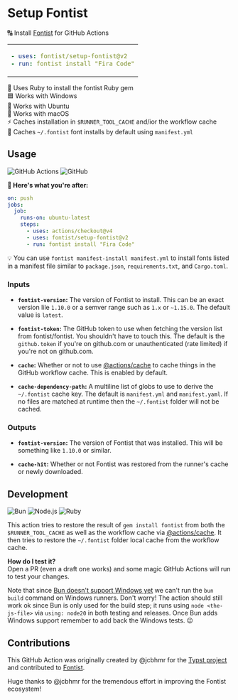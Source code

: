 # Setup Fontist

🔠 Install [Fontist](https://www.fontist.org/) for GitHub Actions

<table align=center><td>

```yml
- uses: fontist/setup-fontist@v2
- run: fontist install "Fira Code"
```

</table>

💎 Uses Ruby to install the fontist Ruby gem \
🟦 Works with Windows \
🐧 Works with Ubuntu \
🍎 Works with macOS \
⚡ Caches installation in `$RUNNER_TOOL_CACHE` and/ior the workflow cache \
📐 Caches `~/.fontist` font installs by default using `manifest.yml`

## Usage

![GitHub Actions](https://img.shields.io/static/v1?style=for-the-badge&message=GitHub+Actions&color=2088FF&logo=GitHub+Actions&logoColor=FFFFFF&label=)
![GitHub](https://img.shields.io/static/v1?style=for-the-badge&message=GitHub&color=181717&logo=GitHub&logoColor=FFFFFF&label=)

**🚀 Here's what you're after:**

```yml
on: push
jobs:
  job:
    runs-on: ubuntu-latest
    steps:
      - uses: actions/checkout@v4
      - uses: fontist/setup-fontist@v2
      - run: fontist install "Fira Code"
```

💡 You can use `fontist manifest-install manifest.yml` to install fonts listed in a manifest file similar to `package.json`, `requirements.txt`, and `Cargo.toml`.

### Inputs

- **`fontist-version`:** The version of Fontist to install. This can be an exact version lile `1.10.0` or a semver range such as `1.x` or `~1.15.0`. The default value is `latest`.

- **`fontist-token`:** The GitHub token to use when fetching the version list from fontist/fontist. You shouldn't have to touch this. The default is the `github.token` if you're on github.com or unauthenticated (rate limited) if you're not on github.com.

- **`cache`:** Whether or not to use [@actions/cache](https://www.npmjs.com/package/@actions/cache) to cache things in the GitHub workflow cache. This is enabled by default.

- **`cache-dependency-path`:** A multiline list of globs to use to derive the `~/.fontist` cache key. The default is `manifest.yml` and `manifest.yaml`. If no files are matched at runtime then the `~/.fontist` folder will not be cached.

### Outputs

- **`fontist-version`:** The version of Fontist that was installed. This will be something like `1.10.0` or similar.

- **`cache-hit`:** Whether or not Fontist was restored from the runner's cache or newly downloaded.

## Development

![Bun](https://img.shields.io/static/v1?style=for-the-badge&message=Bun&color=000000&logo=Bun&logoColor=FFFFFF&label=)
![Node.js](https://img.shields.io/static/v1?style=for-the-badge&message=Node.js&color=339933&logo=Node.js&logoColor=FFFFFF&label=)
![Ruby](https://img.shields.io/static/v1?style=for-the-badge&message=Ruby&color=CC342D&logo=Ruby&logoColor=FFFFFF&label=)

This action tries to restore the result of `gem install fontist` from both the `$RUNNER_TOOL_CACHE` as well as the workflow cache via [@actions/cache](https://www.npmjs.com/package/@actions/cache). It then tries to restore the `~/.fontist` folder local cache from the workflow cache.

**How do I test it?** \
Open a PR (even a draft one works) and some magic GitHub Actions will run to test your changes.

Note that since [Bun doesn't support Windows yet](https://github.com/oven-sh/bun/issues/43) we can't run the `bun build` command on Windows runners. Don't worry! The action should still work ok since Bun is only used for the build step; it runs using `node <the-js-file>` via `using: node20` in both testing and releases. Once Bun adds Windows support remember to add back the Windows tests. 😉

## Contributions

This GitHub Action was originally created by @jcbhmr for the
[Typst project](https://github.com/typst-community/typst.js)
and contributed to [Fontist](https://www.fontist.org).

Huge thanks to @jcbhmr for the tremendous effort in improving the Fontist
ecosystem!
